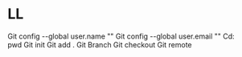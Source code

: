 # LL
Git config --global user.name ""
Git config --global user.email ""
Cd:\
pwd
Git init
Git add .
Git Branch
Git checkout
Git remote
